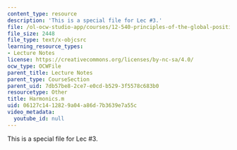 ```yaml
---
content_type: resource
description: 'This is a special file for Lec #3.'
file: /ol-ocw-studio-app/courses/12-540-principles-of-the-global-positioning-system-spring-2012/06127c1412829a04a86d7b3639e7a55c_Harmonics.m
file_size: 2448
file_type: text/x-objcsrc
learning_resource_types:
- Lecture Notes
license: https://creativecommons.org/licenses/by-nc-sa/4.0/
ocw_type: OCWFile
parent_title: Lecture Notes
parent_type: CourseSection
parent_uid: 7db57be8-2ce7-e0cd-b529-3f5578c683b0
resourcetype: Other
title: Harmonics.m
uid: 06127c14-1282-9a04-a86d-7b3639e7a55c
video_metadata:
  youtube_id: null
---
```

This is a special file for Lec #3.